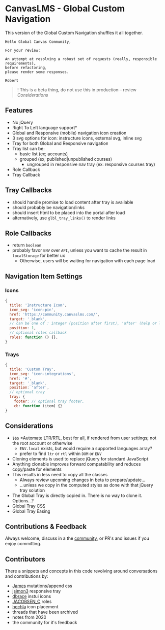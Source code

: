 # CanvasLMS - Global Custom Navigation

This version of the Global Custom Navigation shuffles it all together.

```
Hello Global Canvas Community,

For your review:

An attempt at resolving a robust set of requests (really, responsible requirements),
before refactoring, 
please render some responses.

Robert
```

> ! This is a beta thing, do not use this in production – review _Considerations_

## Features
  - No jQuery
  - Right To Left language support*
  - Global and Responsive (mobile) navigation icon creation
  - 3 svg options for icon: instructure icons, external svg, inline svg
  - Tray for both Global and Responsive navigation
  - Tray list can be:
      - basic list (ex; accounts)
      - grouped (ex; published|unpublished courses)
        - ungrouped in responsive nav tray (ex: responsive courses tray)
  - Role Callback
  - Tray Callback

## Tray Callbacks

- should handle promise to load content after tray is available
- should probably be navigation/links
- should insert html to be placed into the portal after load
- alternatively, use `glbl_tray_links()` to render links

## Role Callbacks

- return `boolean`
- probably favor `ENV` over `API`, unless you want to cache the result in `localStorage` for better ux
  - Otherwise, users will be waiting for navigation with each page load

## Navigation Item Settings

### Icons
```js
{
  title: 'Instructure Icon',
  icon_svg: 'icon-pin',
  href: 'https://community.canvaslms.com/',
  target: '_blank',
  // can be one of : integer (position after first), 'after' (help or last), 'before' (help or last)
  position: 1, 
  // optional roles callback
  roles: function () {}, 
}
```


### Trays
```js
{
  title: 'Custom Tray',
  icon_svg: 'icon-integrations',
  href: '#',
  target: '_blank',
  position: 'after',
  // optional tray
  tray: {
    footer: // optional tray footer,
    cb: function (item) {}
}
```

## Considerations
- `$$$` *Automate LTR/RTL, best for all, if rendered from user settings; not the root account or otherwise
    - `ENV.local` exists, but would require a supported languages array?
    - prefer to find `ltr` or `rtl` within `DOM` or `ENV`
- Cloning elements is used to replace jQuery for standard JavaScript
- Anything clonable improves forward compatability and reduces copy/paste for elements
- This results in less need to copy all the classes
    - Always review upcoming changes in beta to prepare/update...
    - ...unless we copy in the computed styles as done with that jQuery tray solution
- The Global Tray is directly copied in. There is no way to clone it. Options...?
- Global Tray CSS
- Global Tray Easing

## Contributions & Feedback
Always welcome, discuss in a the [community](https://community.canvaslms.com/), or PR's and issues if you enjoy committing.

## Contributors
There a snippets and concepts in this code revolving around conversations and contributions by: 
- [James](https://community.canvaslms.com/t5/user/viewprofilepage/user-id/105160) mutations/append css
- [jsimon3](https://community.canvaslms.com/t5/user/viewprofilepage/user-id/685323)  responsive tray
- [dbrace](https://community.canvaslms.com/t5/user/viewprofilepage/user-id/375810) instui icons
- [JACOBSEN_C](https://community.canvaslms.com/t5/user/viewprofilepage/user-id/103689) roles 
- [hechla](https://community.canvaslms.com/t5/user/viewprofilepage/user-id/521056) icon placement
- threads that have been archived
- notes from 2020
- the community for it's feedback

